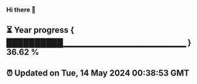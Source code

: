 ### Hi there 👋
⏳ Year progress { ██████████▁▁▁▁▁▁▁▁▁▁▁▁▁▁▁▁▁▁▁▁ } 36.62 %
---
⏰ Updated on Tue, 14 May 2024 00:38:53 GMT
---
